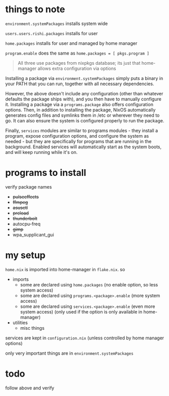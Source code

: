 # things to note

`environment.systemPackages` installs system wide

`users.users.rishi.packages` installs for user

`home.packages` installs for user and managed by home manager

`program.enable` does the same as `home.packages = [ pkgs.program ]`

> All three use packages from nixpkgs database; its just that home-manager allows extra configuration via options

 Installing a package via `environment.systemPackages` simply puts a binary in your PATH that you can run, together with all necessary dependencies.

However, the above doesn't include any configuration (other than whatever defaults the package ships with), and you then have to manually configure it. Installing a package via a `programs.package` also offers configuration options. Then, in addition to installing the package, NixOS automatically generates config files and symlinks them in /etc or wherever they need to go. It can also ensure the system is configured properly to run the package.

Finally, `services` modules are similar to programs modules - they install a program, expose configuration options, and configure the system as needed - but they are specifically for programs that are running in the background. Enabled services will automatically start as the system boots, and will keep running while it's on. 

# programs to install

verify package names

- ~~pulseeffects~~
- ~~ffmpeg~~
- ~~asusctl~~
- ~~preload~~
- ~~thunderbolt~~
- autocpu-freq
- ~~gimp~~
- wpa_supplicant_gui

# my setup

`home.nix` is imported into home-manager in `flake.nix`. so
- imports
  - some are declared using `home.packages` (no enable option, so less system access)
  - some are declared using `programs.<package>.enable` (more system access)
  - some are declared using `services.<package>.enable` (even more system access) (only used if the option is only available in home-manager)
- utilities
  - misc things

services are kept in `configuration.nix` (unless controlled by home manager options)

only very important things are in `environment.systemPackages`

# todo

follow above and verify